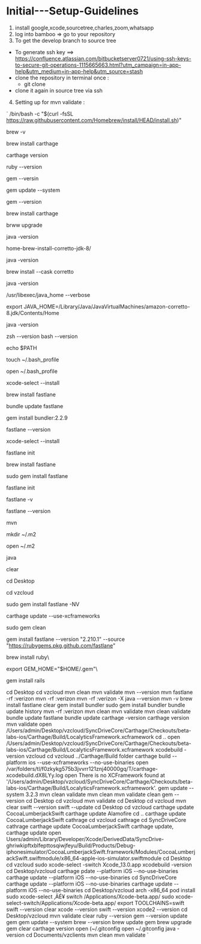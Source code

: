 # Initial---Setup-Guidelines

1) install google,xcode,sourcetree,charles,zoom,whatsapp
2) log into bamboo => go to your repository
3) To get the develop branch to source tree
  - To generate ssh key ==> https://confluence.atlassian.com/bitbucketserver0721/using-ssh-keys-to-secure-git-operations-1115665663.html?utm_campaign=in-app-help&utm_medium=in-app-help&utm_source=stash
  - clone the repository in terminal once :
      - git clone <repository url>
  - clone it again in source tree via ssh
  
 4) Setting up for mvn validate :
 
 `
 /bin/bash -c "$(curl -fsSL https://raw.githubusercontent.com/Homebrew/install/HEAD/install.sh)"

brew -v
  
brew install carthage
  
carthage version

ruby --version
  
gem --versin

gem update --system
  
gem --version

brew install carthage
  
brww upgrade

java -version
  
home-brew-install-corretto-jdk-8/
  
java -version
  
brew install --cask corretto
  
java -version
  
/usr/libexec/java_home --verbose
  
export JAVA_HOME=/Library/Java/JavaVirtualMachines/amazon-corretto-8.jdk/Contents/Home
  
java -version
  
zsh --version
bash --version
  
echo $PATH
  
touch ~/.bash_profile
  
open ~/.bash_profile
  
xcode-select --install
  
brew install fastlane
  
bundle update fastlane
  
gem install bundler:2.2.9
  
fastlane --version
  
xcode-select --install
  
fastlane init
  
brew install fastlane
  
sudo gem install fastlane
  
fastlane init
  
fastlane -v
  
fastlane --version
  
mvn
  
mkdir  ~/.m2
  
open ~/.m2
  
java
  
clear
  
cd Desktop
  
cd vzcloud
  
sudo gem install fastlane -NV
  
carthage update --use-xcframeworks
  
sudo gem clean
  
gem install fastlane --version "2.210.1" --source "https://rubygems.pkg.github.com/fastlane"
  
brew install ruby\
  
export GEM_HOME="$HOME/.gem"\
  
gem install rails
  
cd Desktop
cd vzcloud
mvn clean
mvn validate
mvn --version
mvn fastlane -rf :verizon
mvn -rf :verizon
mvn -rf :verizon -X
java --version
mvn -v
brew install fastlane
clear
gem install bundler
sudo gem install bundler
bundle update
history
mvn -rf :verizon
mvn clean
mvn validate
mvn clean validate
bundle update fastlane
bundle update
carthage -version
carthage version
mvn validate
open /Users/admin/Desktop/vzcloud/SyncDriveCore/Carthage/Checkouts/beta-labs-ios/Carthage/Build/LocalyticsFramework.xcframework
cd ..
open /Users/admin/Desktop/vzcloud/SyncDriveCore/Carthage/Checkouts/beta-labs-ios/Carthage/Build/LocalyticsFramework.xcframework
xcodebuild -version
vzcloud
cd vzcloud
../Carthage/Build folder
carthage build --platform ios --use-xcframeworks --no-use-binaries
open /var/folders/tl/f0zkykg575b3jvvrr121znj40000gq/T/carthage-xcodebuild.dX8LYy.log
open There is no XCFramework found at '/Users/admin/Desktop/vzcloud/SyncDriveCore/Carthage/Checkouts/beta-labs-ios/Carthage/Build/LocalyticsFramework.xcframework'.
gem update --system 3.2.3
mvn clean validate
mvn clean
mvn validate
clean
gem --version
cd Desktop
cd vzcloud
mvn validate
cd Desktop
cd vzcloud
mvn
clear
swift --version
swift --update
cd Desktop
cd vzcloud
carthage update CocoaLumberjackSwift
carthage update Alamofire
cd ..
carthage update CocoaLumberjackSwift
cathrage
cd vzcloud
cathrage
cd SyncDriveCore
cathrage
carthage update CocoaLumberjackSwift
carthage update,
carthage update
open Users/admin/Library/Developer/Xcode/DerivedData/SyncDrive-ghriwkipftxblfepttosqiwjfeyu/Build/Products/Debug-iphonesimulator/CocoaLumberjackSwift.framework/Modules/CocoaLumberjackSwift.swiftmodule/x86_64-apple-ios-simulator.swiftmodule
cd Desktop
cd vzcloud
sudo xcode-select -switch Xcode_13.0.app
xcodebuild -version
cd Desktop/vzcloud
carthage pdate --platform iOS --no-use-binaries
carthage update --platform iOS --no-use-binaries
cd SyncDriveCore
carthage update --platform iOS --no-use-binaries
carthage update --platform iOS --no-use-binaries
cd Desktop/vzcloud
arch -x86_64 pod install
sudo xcode-select ‚ÄÉ¥ switch /Applications/Xcode-beta.app/
sudo xcode-select-switch/Applications/Xcode-beta.app/
export TOOLCHAINS=swift
swift --version
clear
xcode --version
swift --version
xcode2 --version
cd Desktop/vzcloud
mvn validate
clear
ruby --version
gem --version
update gem
gem update --system
brew --version
brew update gem
brew upgrade gem
clear
carthage version
open (~/.gitconfig
open ~/.gitconfig
java -version
cd Documents/vzclients
mvn clean
mvn validate `
